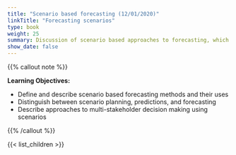 ```yaml
---
title: "Scenario based forecasting (12/01/2020)"
linkTitle: "Forecasting scenarios"
type: book
weight: 25
summary: Discussion of scenario based approaches to forecasting, which explore general classes of future outcomes to facilitate decision making.
show_date: false
---
```


{{% callout note %}}

**Learning Objectives:**
* Define and describe scenario based forecasting methods and their uses
* Distinguish between scenario planning, predictions, and forecasting
* Describe approaches to multi-stakeholder decision making using scenarios  

{{% /callout %}}

{{< list_children >}}